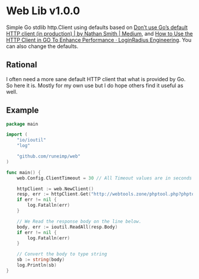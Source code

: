 Web Lib v1.0.0
==============

Simple Go stdlib http.Client using defaults based on [Don’t use Go’s default HTTP client (in production) | by Nathan Smith | Medium][], and [How to Use the HTTP Client in GO To Enhance Performance · LoginRadius Engineering][]. You can also change the defaults.


Rational
--------

I often need a more sane default HTTP client that what is provided by Go. So here it is. Mostly for my own use but I do hope others find it useful as well.


Example
-------

```go
package main

import (
	"io/ioutil"
	"log"

	"github.com/runeimp/web"
)

func main() {
	web.Config.ClientTimeout = 30 // All Timeout values are in seconds

	httpClient := web.NewClient()
	resp, err := httpClient.Get("http://webtools.zone/phptool.php?phptool_form=get&phptool_act=http_headers")
	if err != nil {
		log.Fatalln(err)
	}

	// We Read the response body on the line below.
	body, err := ioutil.ReadAll(resp.Body)
	if err != nil {
		log.Fatalln(err)
	}

	// Convert the body to type string
	sb := string(body)
	log.Println(sb)
}
```





[Don’t use Go’s default HTTP client (in production) | by Nathan Smith | Medium]: https://medium.com/@nate510/don-t-use-go-s-default-http-client-4804cb19f779
[How to Use the HTTP Client in GO To Enhance Performance · LoginRadius Engineering]: https://www.loginradius.com/blog/async/tune-the-go-http-client-for-high-performance/

